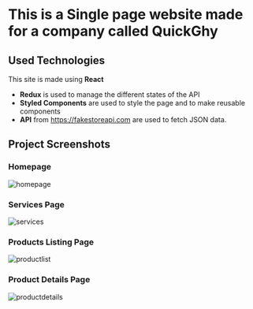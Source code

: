 # This is a Single page website made for a company called QuickGhy

## Used Technologies

This site is made using **React**
- **Redux** is used to manage the different states of the API
- **Styled Components** are used to style the page and to make reusable components
- **API** from https://fakestoreapi.com are used to fetch JSON data.

## Project Screenshots
### Homepage
![homepage](https://user-images.githubusercontent.com/54996922/141943203-23b52ead-485b-49ab-addc-36d465d44b15.png)
### Services Page
![services](https://user-images.githubusercontent.com/54996922/141943254-6555c42d-1fa4-4ec8-8edf-3e29002dbe76.png)
### Products Listing Page
![productlist](https://user-images.githubusercontent.com/54996922/141943337-c14d6cd0-a80f-4495-8000-f1c29bee6e4b.png)
### Product Details Page
![productdetails](https://user-images.githubusercontent.com/54996922/141943371-5c3ee31a-92a1-4122-b399-9d7fc52ea180.png)

